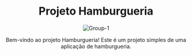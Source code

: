   <h1 align="center">Projeto Hamburgueria</h1>
    <p align="center"> <img src="https://i.ibb.co/yX30BGk/Group-1.png" alt="Group-1" border="0"/> </p>
    <p align="center">Bem-vindo ao projeto Hamburgueria! Este é um projeto simples de uma aplicação de hamburgueria.</p>


